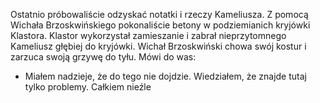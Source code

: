 Ostatnio próbowaliście odzyskać notatki i rzeczy Kameliusza. Z pomocą Wichała Brzoskwińskiego pokonaliście betony w podziemianich kryjówki Klastora. Klastor wykorzystał zamieszanie i zabrał nieprzytomnego Kameliusz głębiej do kryjówki. Wichał Brzoskwiński chowa swój kostur i zarzuca swoją grzywę do tyłu. Mówi do was:
- Miałem nadzieje, że do tego nie dojdzie. Wiedziałem, że znajde tutaj tylko problemy. Całkiem nieźle 
